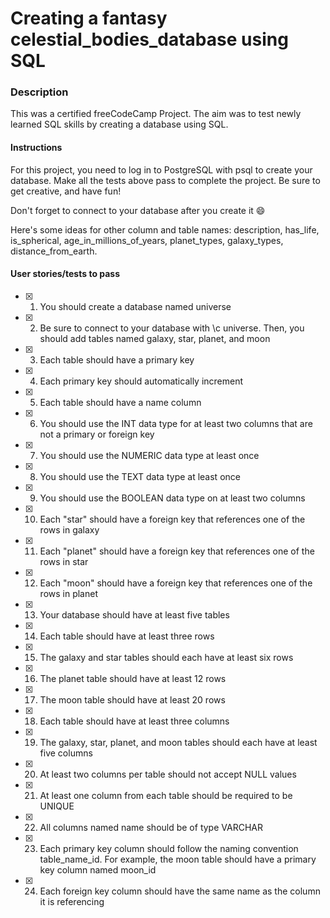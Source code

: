 # Creating a fantasy celestial_bodies_database using SQL

### Description

This was a certified freeCodeCamp Project. The aim was to test newly learned SQL skills by creating a database using SQL.

#### Instructions

For this project, you need to log in to PostgreSQL with psql to create your database. Make all the tests above pass to complete the project. Be sure to get creative, and have fun!

Don't forget to connect to your database after you create it 😄

Here's some ideas for other column and table names: description, has_life, is_spherical, age_in_millions_of_years, planet_types, galaxy_types, distance_from_earth.

#### User stories/tests to pass

- [x] 1. You should create a database named universe

- [x] 2. Be sure to connect to your database with \c universe. Then, you should add tables named galaxy, star, planet, and moon

- [x] 3. Each table should have a primary key

- [x] 4. Each primary key should automatically increment

- [x] 5. Each table should have a name column

- [x] 6. You should use the INT data type for at least two columns that are not a primary or foreign key

- [x] 7. You should use the NUMERIC data type at least once

- [x] 8. You should use the TEXT data type at least once

- [x] 9. You should use the BOOLEAN data type on at least two columns

- [x] 10. Each "star" should have a foreign key that references one of the rows in galaxy

- [x] 11. Each "planet" should have a foreign key that references one of the rows in star

- [x] 12. Each "moon" should have a foreign key that references one of the rows in planet

- [x] 13. Your database should have at least five tables

- [x] 14. Each table should have at least three rows

- [x] 15. The galaxy and star tables should each have at least six rows

- [x] 16. The planet table should have at least 12 rows

- [x] 17. The moon table should have at least 20 rows

- [x] 18. Each table should have at least three columns

- [x] 19. The galaxy, star, planet, and moon tables should each have at least five columns

- [x] 20. At least two columns per table should not accept NULL values

- [x] 21. At least one column from each table should be required to be UNIQUE

- [x] 22. All columns named name should be of type VARCHAR

- [x] 23. Each primary key column should follow the naming convention table_name_id. For example, the moon table should have a primary key column named moon_id

- [x] 24. Each foreign key column should have the same name as the column it is referencing

